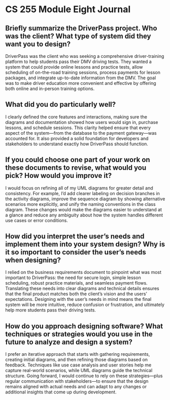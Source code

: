 # CS 255 Module Eight Journal

## Briefly summarize the DriverPass project. Who was the client? What type of system did they want you to design?
DriverPass was the client who was seeking a comprehensive driver-training platform to help students pass their DMV driving tests. They wanted a system that could provide online lessons and practice tests, allow scheduling of on-the-road training sessions, process payments for lesson packages, and integrate up-to-date information from the DMV. The goal was to make driver education more convenient and effective by offering both online and in-person training options.

## What did you do particularly well?
I clearly defined the core features and interactions, making sure the diagrams and documentation showed how users would sign in, purchase lessons, and schedule sessions. This clarity helped ensure that every aspect of the system—from the database to the payment gateway—was accounted for. It also provided a solid foundation for developers and stakeholders to understand exactly how DriverPass should function.

## If you could choose one part of your work on these documents to revise, what would you pick? How would you improve it?
I would focus on refining all of my UML diagrams for greater detail and consistency. For example, I’d add clearer labeling on decision branches in the activity diagrams, improve the sequence diagram by showing alternative scenarios more explicitly, and unify the naming conventions in the class diagram. These changes would make the diagrams easier to understand at a glance and reduce any ambiguity about how the system handles different use cases or error conditions.

## How did you interpret the user’s needs and implement them into your system design? Why is it so important to consider the user’s needs when designing?
I relied on the business requirements document to pinpoint what was most important to DriverPass: the need for secure login, simple lesson scheduling, robust practice materials, and seamless payment flows. Translating these needs into clear diagrams and technical details ensures that the final product matches both the client’s vision and the users’ expectations. Designing with the user’s needs in mind means the final system will be more intuitive, reduce confusion or frustration, and ultimately help more students pass their driving tests.

## How do you approach designing software? What techniques or strategies would you use in the future to analyze and design a system?
I prefer an iterative approach that starts with gathering requirements, creating initial diagrams, and then refining those diagrams based on feedback. Techniques like use case analysis and user stories help me capture real-world scenarios, while UML diagrams guide the technical structure. Going forward, I would continue to rely on these strategies—plus regular communication with stakeholders—to ensure that the design remains aligned with actual needs and can adapt to any changes or additional insights that come up during development.
